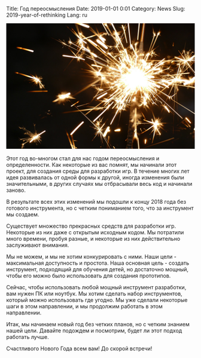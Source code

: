 Title: Год переосмысления
Date: 2019-01-01 0:01
Category: News
Slug: 2019-year-of-rethinking
Lang: ru

![Screenshot](images/2017-12-31-celebration.jpg)

Этот год во-многом стал для нас годом переосмысления и определенности. Как некоторые из вас помнят, мы начинали этот проект, для создания среды для разработки игр. В течение многих лет идея развивалась от одной формы к другой, иногда изменения были значительными, в других случаях мы отбрасывали весь код и начинали заново.

В результате всех этих изменений мы подошли к концу 2018 года без готового инструмента, но с четким пониманием того, что за инструмент мы создаем.

Существует множество прекрасных средств для разработки игр. Некоторые из них даже с открытым исходным кодом. Мы потратили много времени, пробуя разные, и некоторые из них действительно заслуживают внимания.

Мы не можем, и мы не хотим конкурировать с ними. Наши цели - максимальная доступность и простота. Наша основная цель - создать инструмент, подходящий для обучения детей, но достаточно мощный, чтобы его можно было использовать для создания прототипов.

Сейчас, чтобы использовать любой мощный инструмент разработки, вам нужен ПК или ноутбук. Мы хотим сделать набор инструментов, который можно использовать где угодно. Мы уже сделали некоторые шаги в этом направлении, и мы продолжим работать в этом направлении.

Итак, мы начинаем новый год без четких планов, но с четким знанием нашей цели. Давайте подождем и посмотрим, будет ли этот подход работать лучше.

Счастливого Нового Года всем вам! До скорой встречи!
